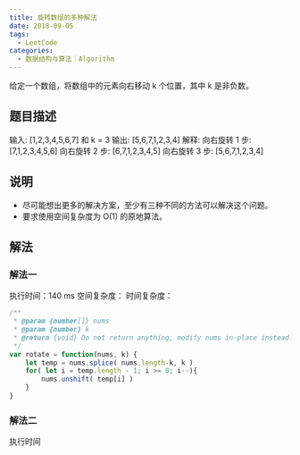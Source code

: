 ```yaml
---
title: 旋转数组的多种解法
date: 2018-09-05
tags:
  - LeetCode
categories:
  - 数据结构与算法｜Algorithm
---
```

给定一个数组，将数组中的元素向右移动 k 个位置，其中 k 是非负数。
<!-- more -->

## 题目描述
输入: [1,2,3,4,5,6,7] 和 k = 3
输出: [5,6,7,1,2,3,4]
解释:
向右旋转 1 步: [7,1,2,3,4,5,6]
向右旋转 2 步: [6,7,1,2,3,4,5]
向右旋转 3 步: [5,6,7,1,2,3,4]


## 说明
- 尽可能想出更多的解决方案，至少有三种不同的方法可以解决这个问题。
- 要求使用空间复杂度为 O(1) 的原地算法。

## 解法
### 解法一
执行时间：140 ms 空间复杂度： 时间复杂度：
```js
/**
 * @param {number[]} nums
 * @param {number} k
 * @return {void} Do not return anything, modify nums in-place instead.
 */
var rotate = function(nums, k) {
    let temp = nums.splice( nums.length-k, k )
    for( let i = temp.length - 1; i >= 0; i--){
        nums.unshift( temp[i] )
    }
}
```

### 解法二
执行时间